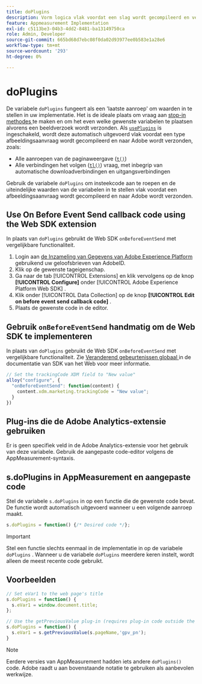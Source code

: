 ```yaml
---
title: doPlugins
description: Vorm logica vlak voordat een slag wordt gecompileerd en verzonden naar Adobe.
feature: Appmeasurement Implementation
exl-id: c5113be3-04b3-4dd2-8481-ba13149750ca
role: Admin, Developer
source-git-commit: 665bd68d7ebc08f0da02d93977ee0b583e1a28e6
workflow-type: tm+mt
source-wordcount: '293'
ht-degree: 0%

---
```


# doPlugins

De variabele `doPlugins` fungeert als een &#39;laatste aanroep&#39; om waarden in te stellen in uw implementatie. Het is de ideale plaats om vraag aan [ stop-in methodes ](../plugins/impl-plugins.md) te maken en om het even welke gewenste variabelen te plaatsen alvorens een beeldverzoek wordt verzonden. Als [`usePlugins`](../config-vars/useplugins.md) is ingeschakeld, wordt deze automatisch uitgevoerd vlak voordat een type afbeeldingsaanvraag wordt gecompileerd en naar Adobe wordt verzonden, zoals:

* Alle aanroepen van de paginaweergave ([`t()`](t-method.md))
* Alle verbindingen het volgen ([`tl()`](tl-method.md)) vraag, met inbegrip van automatische downloadverbindingen en uitgangsverbindingen

Gebruik de variabele `doPlugins` om insteekcode aan te roepen en de uiteindelijke waarden van de variabelen in te stellen vlak voordat een afbeeldingsaanvraag wordt gecompileerd en naar Adobe wordt verzonden.

## Use On Before Event Send callback code using the Web SDK extension

In plaats van `doPlugins` gebruikt de Web SDK `onBeforeEventSend` met vergelijkbare functionaliteit.

1. Login aan [ de Inzameling van Gegevens van Adobe Experience Platform ](https://experience.adobe.com/data-collection) gebruikend uw geloofsbrieven van AdobeID.
1. Klik op de gewenste tageigenschap.
1. Ga naar de tab [!UICONTROL Extensions] en klik vervolgens op de knop **[!UICONTROL Configure]** onder [!UICONTROL Adobe Experience Platform Web SDK] .
1. Klik onder [!UICONTROL Data Collection] op de knop **[!UICONTROL Edit on before event send callback code]** .
1. Plaats de gewenste code in de editor.

## Gebruik `onBeforeEventSend` handmatig om de Web SDK te implementeren

In plaats van `doPlugins` gebruikt de Web SDK `onBeforeEventSend` met vergelijkbare functionaliteit. Zie [ Veranderend gebeurtenissen globaal ](https://experienceleague.adobe.com/docs/experience-platform/edge/fundamentals/tracking-events.html#modifying-events-globally) in de documentatie van SDK van het Web voor meer informatie.

```js
// Set the trackingCode XDM field to "New value"
alloy("configure", {
  "onBeforeEventSend": function(content) {
    content.xdm.marketing.trackingCode = "New value";
  }
})
```

## Plug-ins die de Adobe Analytics-extensie gebruiken

Er is geen specifiek veld in de Adobe Analytics-extensie voor het gebruik van deze variabele. Gebruik de aangepaste code-editor volgens de AppMeasurement-syntaxis.

## s.doPlugins in AppMeasurement en aangepaste code

Stel de variabele `s.doPlugins` in op een functie die de gewenste code bevat. De functie wordt automatisch uitgevoerd wanneer u een volgende aanroep maakt.

```js
s.doPlugins = function() {/* Desired code */};
```

>[!IMPORTANT]
>
>Stel een functie slechts eenmaal in de implementatie in op de variabele `doPlugins` . Wanneer u de variabele `doPlugins` meerdere keren instelt, wordt alleen de meest recente code gebruikt.

## Voorbeelden

```js
// Set eVar1 to the web page's title
s.doPlugins = function() {
  s.eVar1 = window.document.title;
};

// Use the getPreviousValue plug-in (requires plug-in code outside the function)
s.doPlugins = function() {
  s.eVar1 = s.getPreviousValue(s.pageName,'gpv_pn');
}
```

>[!NOTE]
>
>Eerdere versies van AppMeasurement hadden iets andere `doPlugins()` code. Adobe raadt u aan bovenstaande notatie te gebruiken als aanbevolen werkwijze.
